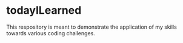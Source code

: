 # todayILearned
This respository is meant to demonstrate the application of my skills towards various coding challenges.
